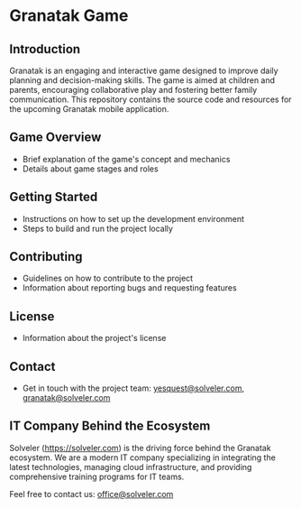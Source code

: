 # Granatak Game

## Introduction
Granatak is an engaging and interactive game designed to improve daily planning and decision-making skills. The game is aimed at children and parents, encouraging collaborative play and fostering better family communication. This repository contains the source code and resources for the upcoming Granatak mobile application.

## Game Overview
- Brief explanation of the game's concept and mechanics
- Details about game stages and roles

## Getting Started
- Instructions on how to set up the development environment
- Steps to build and run the project locally

## Contributing
- Guidelines on how to contribute to the project
- Information about reporting bugs and requesting features

## License
- Information about the project's license

## Contact
- Get in touch with the project team: yesquest@solveler.com, granatak@solveler.com

## IT Company Behind the Ecosystem

Solveler (https://solveler.com) is the driving force behind the Granatak ecosystem. We are a modern IT company specializing in integrating the latest technologies, managing cloud infrastructure, and providing comprehensive training programs for IT teams.

Feel free to contact us: office@solveler.com